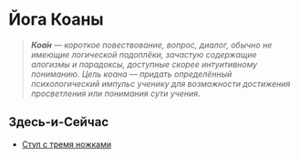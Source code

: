 # Йога Коаны

> _**Коа́н** — короткое повествование, вопрос, диалог, обычно не имеющие логической подоплёки, зачастую содержащие алогизмы и парадоксы, доступные скорее интуитивному пониманию. Цель коана — придать определённый психологический импульс ученику для возможности достижения просветления или понимания сути учения._

## Здесь-и-Сейчас
* [Стул с тремя ножками](Коаны/Принципы_Андрея_Веды.md)
